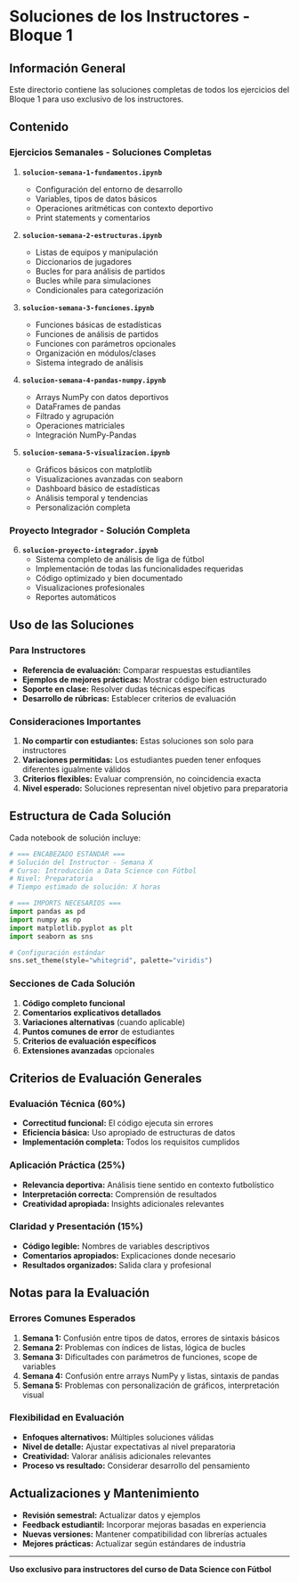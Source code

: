 # Soluciones de los Instructores - Bloque 1

## Información General

Este directorio contiene las soluciones completas de todos los ejercicios del Bloque 1 para uso exclusivo de los instructores.

## Contenido

### Ejercicios Semanales - Soluciones Completas

1. **`solucion-semana-1-fundamentos.ipynb`**
   - Configuración del entorno de desarrollo
   - Variables, tipos de datos básicos
   - Operaciones aritméticas con contexto deportivo
   - Print statements y comentarios

2. **`solucion-semana-2-estructuras.ipynb`**
   - Listas de equipos y manipulación
   - Diccionarios de jugadores
   - Bucles for para análisis de partidos
   - Bucles while para simulaciones
   - Condicionales para categorización

3. **`solucion-semana-3-funciones.ipynb`**
   - Funciones básicas de estadísticas
   - Funciones de análisis de partidos
   - Funciones con parámetros opcionales
   - Organización en módulos/clases
   - Sistema integrado de análisis

4. **`solucion-semana-4-pandas-numpy.ipynb`**
   - Arrays NumPy con datos deportivos
   - DataFrames de pandas
   - Filtrado y agrupación
   - Operaciones matriciales
   - Integración NumPy-Pandas

5. **`solucion-semana-5-visualizacion.ipynb`**
   - Gráficos básicos con matplotlib
   - Visualizaciones avanzadas con seaborn
   - Dashboard básico de estadísticas
   - Análisis temporal y tendencias
   - Personalización completa

### Proyecto Integrador - Solución Completa

6. **`solucion-proyecto-integrador.ipynb`**
   - Sistema completo de análisis de liga de fútbol
   - Implementación de todas las funcionalidades requeridas
   - Código optimizado y bien documentado
   - Visualizaciones profesionales
   - Reportes automáticos

## Uso de las Soluciones

### Para Instructores

- **Referencia de evaluación:** Comparar respuestas estudiantiles
- **Ejemplos de mejores prácticas:** Mostrar código bien estructurado
- **Soporte en clase:** Resolver dudas técnicas específicas
- **Desarrollo de rúbricas:** Establecer criterios de evaluación

### Consideraciones Importantes

1. **No compartir con estudiantes:** Estas soluciones son solo para instructores
2. **Variaciones permitidas:** Los estudiantes pueden tener enfoques diferentes igualmente válidos
3. **Criterios flexibles:** Evaluar comprensión, no coincidencia exacta
4. **Nivel esperado:** Soluciones representan nivel objetivo para preparatoria

## Estructura de Cada Solución

Cada notebook de solución incluye:

```python
# === ENCABEZADO ESTÁNDAR ===
# Solución del Instructor - Semana X
# Curso: Introducción a Data Science con Fútbol
# Nivel: Preparatoria
# Tiempo estimado de solución: X horas

# === IMPORTS NECESARIOS ===
import pandas as pd
import numpy as np
import matplotlib.pyplot as plt
import seaborn as sns

# Configuración estándar
sns.set_theme(style="whitegrid", palette="viridis")
```

### Secciones de Cada Solución

1. **Código completo funcional**
2. **Comentarios explicativos detallados**
3. **Variaciones alternativas** (cuando aplicable)
4. **Puntos comunes de error** de estudiantes
5. **Criterios de evaluación específicos**
6. **Extensiones avanzadas** opcionales

## Criterios de Evaluación Generales

### Evaluación Técnica (60%)

- **Correctitud funcional:** El código ejecuta sin errores
- **Eficiencia básica:** Uso apropiado de estructuras de datos
- **Implementación completa:** Todos los requisitos cumplidos

### Aplicación Práctica (25%)

- **Relevancia deportiva:** Análisis tiene sentido en contexto futbolístico
- **Interpretación correcta:** Comprensión de resultados
- **Creatividad apropiada:** Insights adicionales relevantes

### Claridad y Presentación (15%)

- **Código legible:** Nombres de variables descriptivos
- **Comentarios apropiados:** Explicaciones donde necesario
- **Resultados organizados:** Salida clara y profesional

## Notas para la Evaluación

### Errores Comunes Esperados

1. **Semana 1:** Confusión entre tipos de datos, errores de sintaxis básicos
2. **Semana 2:** Problemas con índices de listas, lógica de bucles
3. **Semana 3:** Dificultades con parámetros de funciones, scope de variables
4. **Semana 4:** Confusión entre arrays NumPy y listas, sintaxis de pandas
5. **Semana 5:** Problemas con personalización de gráficos, interpretación visual

### Flexibilidad en Evaluación

- **Enfoques alternativos:** Múltiples soluciones válidas
- **Nivel de detalle:** Ajustar expectativas al nivel preparatoria
- **Creatividad:** Valorar análisis adicionales relevantes
- **Proceso vs resultado:** Considerar desarrollo del pensamiento

## Actualizaciones y Mantenimiento

- **Revisión semestral:** Actualizar datos y ejemplos
- **Feedback estudiantil:** Incorporar mejoras basadas en experiencia
- **Nuevas versiones:** Mantener compatibilidad con librerías actuales
- **Mejores prácticas:** Actualizar según estándares de industria

---

**Uso exclusivo para instructores del curso de Data Science con Fútbol**
